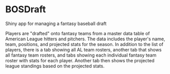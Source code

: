 # BOSDraft
Shiny app for managing a fantasy baseball draft

Players are "drafted" onto fantasy teams from a master data table of American League hitters and pitchers.
The data includes the player's name, team, positions, and projected stats for the season. In addition to 
the list of players, there is a tab showing all AL team rosters, another tab that shows all fantasy team
rosters, and tabs showing each individual fantasy team roster with stats for each player. Another tab
then shows the projected league standings based on the projected stats.

